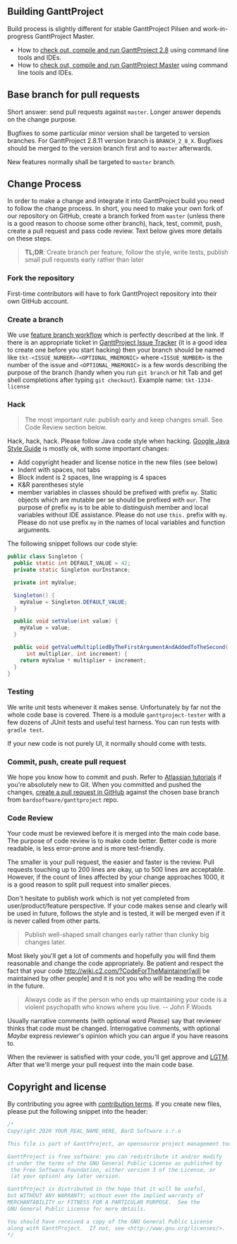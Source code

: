 ## Building GanttProject

Build process is slightly different for stable GanttProject Pilsen and work-in-progress GanttProject Master. 

* How to [check out, compile and run GanttProject 2.8](./build-pilsen) using command line tools and IDEs.
* How to [check out, compile and run GanttProject Master](./build) using command line tools and IDEs.

## Base branch for pull requests

Short answer: send pull requests against `master`. Longer answer depends on the
change purpose. 

Bugfixes to some particular minor version shall be targeted to version branches. For GanttProject 2.8.11 
version branch is `BRANCH_2_8_X`. Bugfixes should be merged to the version branch first and to ``master`` afterwards.

New features normally shall be targeted to ``master`` branch.

## Change Process

In order to make a change and integrate it into GanttProject build you need to follow
the change process. In short, you need to make your own fork of our repository on GitHub,
create a branch forked from ``master`` (unless there is a good reason to choose some other branch),
hack, test, commit, push, create a pull request and pass
code review. Text below gives more details on these steps.

> **TL;DR**: Create branch per feature, follow the style, write tests, publish small pull requests early rather than later

### Fork the repository
First-time contributors will have to fork GanttProject repository into their own GitHub account.

### Create a branch
We use [feature branch workflow](https://www.atlassian.com/git/tutorials/comparing-workflows#feature-branch-workflow)
which is perfectly described at the link. If there is an appropriate ticket in
[GanttProject Issue Tracker](https://github.com/bardsoftware/ganttproject/issues)
 (it is a good idea to create one before you start hacking)
then your branch should be named like `tkt-<ISSUE_NUMBER>-<OPTIONAL_MNEMONIC>`
where ``<ISSUE_NUMBER>`` is the number of the issue and ``<OPTIONAL_MNEMONIC>`` is a
few words describing the purpose of the branch (handy when you run ``git branch`` or hit
Tab and get shell completions after typing ``git checkout``). Example name: ``tkt-1334-license``

### Hack
> The most important rule: publish early and keep changes small. See Code Review section below.

Hack, hack, hack. Please follow Java code style when hacking.
[Google Java Style Guide](https://google.github.io/styleguide/javaguide.html) is mostly ok,
with some important changes:

* Add copyright header and license notice in the new files (see below)
* Indent with spaces, not tabs
* Block indent is 2 spaces, line wrapping is 4 spaces
* K&R parentheses style
* member variables in classes should be prefixed with prefix ``my``. Static objects which are mutable per se should
be prefixed with ``our``. The purpose of prefix ``my`` is to be able to distinguish member and local variables
without IDE assistance. Please do not use ``this.`` prefix with ``my``. Please do not
use prefix ``my`` in the names of local variables and function arguments.

The following snippet follows our code style:


```java
public class Singleton {
  public static int DEFAULT_VALUE = 42;
  private static Singleton ourInstance;

  private int myValue;

  Singleton() {
    myValue = Singleton.DEFAULT_VALUE;
  }

  public void setValue(int value) {
    myValue = value;
  }

  public void getValueMultipliedByTheFirstArgumentAndAddedToTheSecond(
      int multiplier, int increment) {
    return myValue * multiplier + increment;
  }
}
```


### Testing

We write unit tests whenever it makes sense. Unfortunately by far not the whole
code base is covered. There is a module ``ganttproject-tester`` with
a few dozens of JUnit tests and useful test harness. You can run tests with ``gradle test``.

If your new code is not purely UI, it normally should come with tests.

### Commit, push, create pull request
We hope you know how to commit and push. Refer to [Atlassian tutorials](https://www.atlassian.com/git/tutorials/saving-changes)
 if you're absolutely new to Git. When you committed and pushed the changes,
[create a pull request in GitHub](https://help.github.com/articles/about-pull-requests/) against
the chosen base branch from ``bardsoftware/ganttproject`` repo.

### Code Review
Your code must be reviewed before it is merged into the main code base. The purpose
of code review is to make code better. Better code is more readable, is less error-prone
and is more test-friendly.

The smaller is your pull request, the easier and faster is the review. Pull requests
touching up to 200 lines are okay, up to 500 lines are acceptable. However, if the count
of lines affected by your change approaches 1000, it is a good reason to split pull request
into smaller pieces.

Don't hesitate to publish work which is not yet completed from user/product/feature perspective.
If your code makes sense and clearly will be used in future, follows the style and
is tested, it will be merged even if it is never called from other parts.

> Publish well-shaped small changes early rather than clunky big changes later.

Most likely you'll get a lot of comments and hopefully
you will find them reasonable and change the code appropriately. Be patient and respect the
fact that your code http://wiki.c2.com/?CodeForTheMaintainer[will be maintained by other people] and it is not you who will
be reading the code in the future.

> Always code as if the person who ends up maintaining your code is a violent psychopath who knows where you live. -- John F.Woods

Usually narrative comments (with optional word _Please_) say that reviewer thinks
that code must be changed. Interrogative comments, with optional _Maybe_ express
reviewer's opinion which you can argue if you have reasons to.


When the reviewer is satisfied with your code, you'll get approve and [LGTM](https://en.wiktionary.org/wiki/LGTM). After that
we'll merge your pull request into the main code base.

## Copyright and license

By contributing you agree with [contribution terms](./contribution). If you create
new files, please put the following snippet into the header:

```java
/*
Copyright 2020 YOUR_REAL_NAME_HERE, BarD Software s.r.o

This file is part of GanttProject, an opensource project management tool.

GanttProject is free software: you can redistribute it and/or modify
it under the terms of the GNU General Public License as published by
 the Free Software Foundation, either version 3 of the License, or
 (at your option) any later version.

GanttProject is distributed in the hope that it will be useful,
but WITHOUT ANY WARRANTY; without even the implied warranty of
MERCHANTABILITY or FITNESS FOR A PARTICULAR PURPOSE.  See the
GNU General Public License for more details.

You should have received a copy of the GNU General Public License
along with GanttProject.  If not, see <http://www.gnu.org/licenses/>.
*/
```
